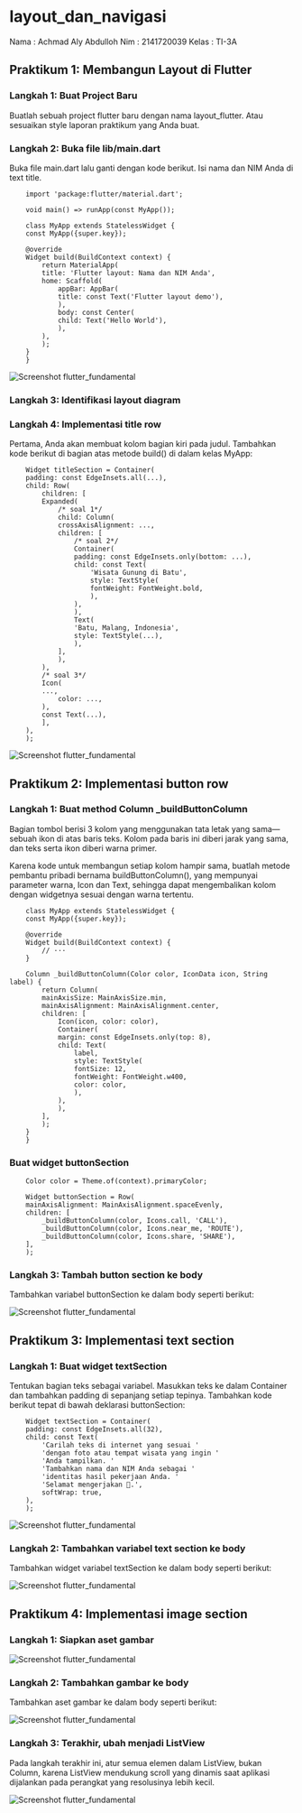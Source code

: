 # layout_dan_navigasi

Nama : Achmad Aly Abdulloh
Nim : 2141720039
Kelas : TI-3A

## Praktikum 1: Membangun Layout di Flutter

### Langkah 1: Buat Project Baru
Buatlah sebuah project flutter baru dengan nama layout_flutter. Atau sesuaikan style laporan praktikum yang Anda buat.

### Langkah 2: Buka file lib/main.dart
Buka file main.dart lalu ganti dengan kode berikut. Isi nama dan NIM Anda di text title.

        import 'package:flutter/material.dart';

        void main() => runApp(const MyApp());

        class MyApp extends StatelessWidget {
        const MyApp({super.key});

        @override
        Widget build(BuildContext context) {
            return MaterialApp(
            title: 'Flutter layout: Nama dan NIM Anda',
            home: Scaffold(
                appBar: AppBar(
                title: const Text('Flutter layout demo'),
                ),
                body: const Center(
                child: Text('Hello World'),
                ),
            ),
            );
        }
        }

![Screenshot flutter_fundamental](../layout_dan_navigasi/docs/P1-L1.png)

### Langkah 3: Identifikasi layout diagram

### Langkah 4: Implementasi title row
Pertama, Anda akan membuat kolom bagian kiri pada judul. Tambahkan kode berikut di bagian atas metode build() di dalam kelas MyApp:

        Widget titleSection = Container(
        padding: const EdgeInsets.all(...),
        child: Row(
            children: [
            Expanded(
                /* soal 1*/
                child: Column(
                crossAxisAlignment: ...,
                children: [
                    /* soal 2*/
                    Container(
                    padding: const EdgeInsets.only(bottom: ...),
                    child: const Text(
                        'Wisata Gunung di Batu',
                        style: TextStyle(
                        fontWeight: FontWeight.bold,
                        ),
                    ),
                    ),
                    Text(
                    'Batu, Malang, Indonesia',
                    style: TextStyle(...),
                    ),
                ],
                ),
            ),
            /* soal 3*/
            Icon(
            ...,
                color: ...,
            ),
            const Text(...),
            ],
        ),
        );

![Screenshot flutter_fundamental](../layout_dan_navigasi/docs/P1-L3.png)


## Praktikum 2: Implementasi button row

### Langkah 1: Buat method Column _buildButtonColumn
Bagian tombol berisi 3 kolom yang menggunakan tata letak yang sama—sebuah ikon di atas baris teks. Kolom pada baris ini diberi jarak yang sama, dan teks serta ikon diberi warna primer.

Karena kode untuk membangun setiap kolom hampir sama, buatlah metode pembantu pribadi bernama buildButtonColumn(), yang mempunyai parameter warna, Icon dan Text, sehingga dapat mengembalikan kolom dengan widgetnya sesuai dengan warna tertentu.

        class MyApp extends StatelessWidget {
        const MyApp({super.key});

        @override
        Widget build(BuildContext context) {
            // ···
        }

        Column _buildButtonColumn(Color color, IconData icon, String label) {
            return Column(
            mainAxisSize: MainAxisSize.min,
            mainAxisAlignment: MainAxisAlignment.center,
            children: [
                Icon(icon, color: color),
                Container(
                margin: const EdgeInsets.only(top: 8),
                child: Text(
                    label,
                    style: TextStyle(
                    fontSize: 12,
                    fontWeight: FontWeight.w400,
                    color: color,
                    ),
                ),
                ),
            ],
            );
        }
        }

### Buat widget buttonSection

        Color color = Theme.of(context).primaryColor;

        Widget buttonSection = Row(
        mainAxisAlignment: MainAxisAlignment.spaceEvenly,
        children: [
            _buildButtonColumn(color, Icons.call, 'CALL'),
            _buildButtonColumn(color, Icons.near_me, 'ROUTE'),
            _buildButtonColumn(color, Icons.share, 'SHARE'),
        ],
        );

### Langkah 3: Tambah button section ke body
Tambahkan variabel buttonSection ke dalam body seperti berikut:

![Screenshot flutter_fundamental](../layout_dan_navigasi/docs/P2-L3.png)


## Praktikum 3: Implementasi text section

### Langkah 1: Buat widget textSection
Tentukan bagian teks sebagai variabel. Masukkan teks ke dalam Container dan tambahkan padding di sepanjang setiap tepinya. Tambahkan kode berikut tepat di bawah deklarasi buttonSection:

        Widget textSection = Container(
        padding: const EdgeInsets.all(32),
        child: const Text(
            'Carilah teks di internet yang sesuai '
            'dengan foto atau tempat wisata yang ingin '
            'Anda tampilkan. '
            'Tambahkan nama dan NIM Anda sebagai '
            'identitas hasil pekerjaan Anda. '
            'Selamat mengerjakan 🙂.',
            softWrap: true,
        ),
        );

![Screenshot flutter_fundamental](../layout_dan_navigasi/docs/P3-L1.png)

### Langkah 2: Tambahkan variabel text section ke body
Tambahkan widget variabel textSection ke dalam body seperti berikut:

![Screenshot flutter_fundamental](../layout_dan_navigasi/docs/P3-L2.png)


## Praktikum 4: Implementasi image section

### Langkah 1: Siapkan aset gambar

![Screenshot flutter_fundamental](../layout_dan_navigasi/docs/P4-L1.png)

### Langkah 2: Tambahkan gambar ke body
Tambahkan aset gambar ke dalam body seperti berikut:

![Screenshot flutter_fundamental](../layout_dan_navigasi/docs/P4-L2.png)

### Langkah 3: Terakhir, ubah menjadi ListView
Pada langkah terakhir ini, atur semua elemen dalam ListView, bukan Column, karena ListView mendukung scroll yang dinamis saat aplikasi dijalankan pada perangkat yang resolusinya lebih kecil.

![Screenshot flutter_fundamental](../layout_dan_navigasi/docs/P4-L3.png)
